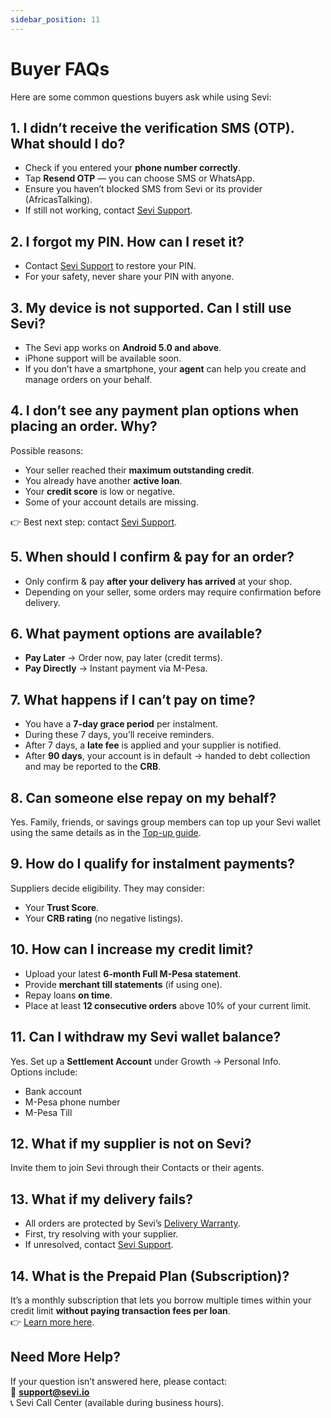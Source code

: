 ```yaml
---
sidebar_position: 11
---
```


# Buyer FAQs

Here are some common questions buyers ask while using Sevi:  


## 1. I didn’t receive the verification SMS (OTP). What should I do?
- Check if you entered your **phone number correctly**.  
- Tap **Resend OTP** — you can choose SMS or WhatsApp.  
- Ensure you haven’t blocked SMS from Sevi or its provider (AfricasTalking).  
- If still not working, contact [Sevi Support](/docs/about/support).  


## 2. I forgot my PIN. How can I reset it?
- Contact [Sevi Support](/docs/about/support) to restore your PIN.  
- For your safety, never share your PIN with anyone.  


## 3. My device is not supported. Can I still use Sevi?
- The Sevi app works on **Android 5.0 and above**.  
- iPhone support will be available soon.  
- If you don’t have a smartphone, your **agent** can help you create and manage orders on your behalf.  


## 4. I don’t see any payment plan options when placing an order. Why?
Possible reasons:  
- Your seller reached their **maximum outstanding credit**.  
- You already have another **active loan**.  
- Your **credit score** is low or negative.  
- Some of your account details are missing.  

👉 Best next step: contact [Sevi Support](/docs/about/support).  


## 5. When should I confirm & pay for an order?
- Only confirm & pay **after your delivery has arrived** at your shop.  
- Depending on your seller, some orders may require confirmation before delivery.  


## 6. What payment options are available?
- **Pay Later** → Order now, pay later (credit terms).  
- **Pay Directly** → Instant payment via M-Pesa.  


## 7. What happens if I can’t pay on time?
- You have a **7-day grace period** per instalment.  
- During these 7 days, you’ll receive reminders.  
- After 7 days, a **late fee** is applied and your supplier is notified.  
- After **90 days**, your account is in default → handed to debt collection and may be reported to the **CRB**.  


## 8. Can someone else repay on my behalf?
Yes. Family, friends, or savings group members can top up your Sevi wallet using the same details as in the [Top-up guide](/docs/buyer/topup).  


## 9. How do I qualify for instalment payments?
Suppliers decide eligibility. They may consider:  
- Your **Trust Score**.   
- Your **CRB rating** (no negative listings).  


## 10. How can I increase my credit limit?
- Upload your latest **6-month Full M-Pesa statement**.  
- Provide **merchant till statements** (if using one).  
- Repay loans **on time**.  
- Place at least **12 consecutive orders** above 10% of your current limit.  


## 11. Can I withdraw my Sevi wallet balance?
Yes. Set up a **Settlement Account** under Growth → Personal Info.  
Options include:  
- Bank account  
- M-Pesa phone number  
- M-Pesa Till  


## 12. What if my supplier is not on Sevi?
Invite them to join Sevi through their Contacts or their agents.  


## 13. What if my delivery fails?
- All orders are protected by Sevi’s [Delivery Warranty](/docs/buyer/benefits-and-policies/buyerProtection).  
- First, try resolving with your supplier.  
- If unresolved, contact [Sevi Support](/docs/about/support).  


## 14. What is the Prepaid Plan (Subscription)?
It’s a monthly subscription that lets you borrow multiple times within your credit limit **without paying transaction fees per loan**.  
👉 [Learn more here](/docs/buyer/subscriptions/prepaid-plan).  


## Need More Help?
If your question isn’t answered here, please contact:  
📧 **support@sevi.io**  
📞 Sevi Call Center (available during business hours).  
